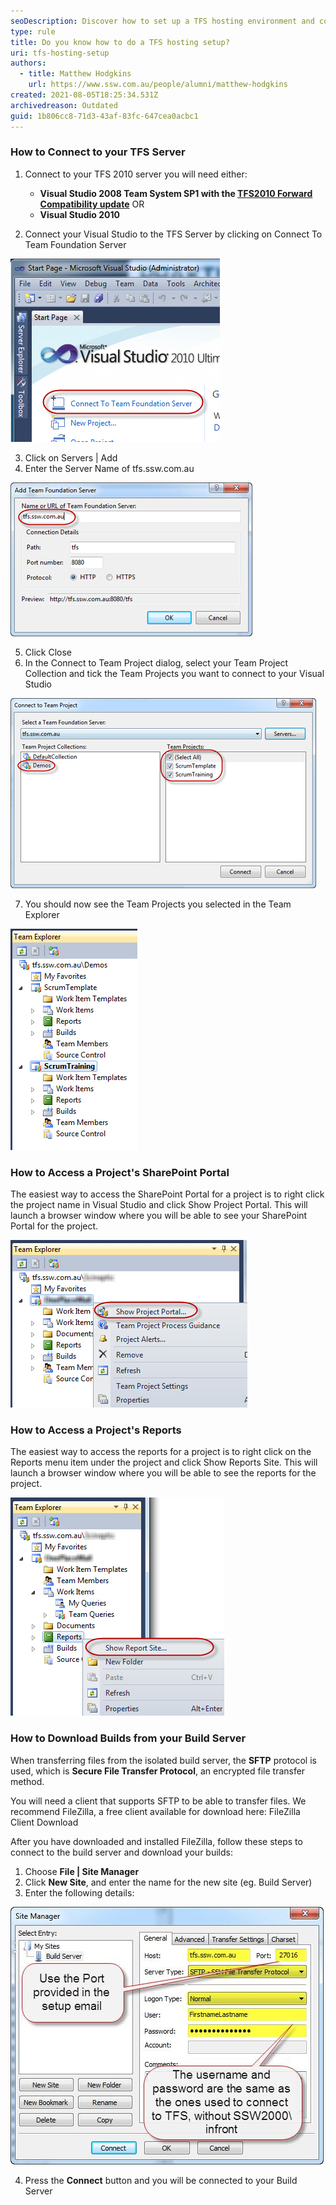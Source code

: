 ```yaml
---
seoDescription: Discover how to set up a TFS hosting environment and connect with ease. Learn the steps for connecting to your Visual Studio server, accessing project portals, reports, and downloading builds from your build server.
type: rule
title: Do you know how to do a TFS hosting setup?
uri: tfs-hosting-setup
authors:
  - title: Matthew Hodgkins
    url: https://www.ssw.com.au/people/alumni/matthew-hodgkins
created: 2021-08-05T18:25:34.531Z
archivedreason: Outdated
guid: 1b806cc8-71d3-43af-83fc-647cea0acbc1
---
```


### How to Connect to your TFS Server

1. Connect to your TFS 2010 server you will need either:

   * **Visual Studio 2008 Team System SP1 with the [TFS2010 Forward Compatibility update](http://www.microsoft.com/downloads/en/details.aspx?FamilyID=cf13ea45-d17b-4edc-8e6c-6c5b208ec54d&displaylang=en&WT.mc_id=DOP-MVP-33518)** OR
   * **Visual Studio 2010**

<!--endintro-->

2. Connect your Visual Studio to the TFS Server by clicking on Connect To Team Foundation Server

![Figure 1 - Click on Connect To Team Foundation Server](connecttotfs.jpeg)

3. Click on Servers | Add
4. Enter the Server Name of tfs.ssw.com.au

![Figure 2 - Enter the server name](enterservername.jpeg)

5. Click Close
6. In the Connect to Team Project dialog, select your Team Project Collection and tick the Team Projects you want to connect to your Visual Studio

![Figure 3 - Select your Team Project Collections and associated Team Projects](teamproject.jpeg)

7. You should now see the Team Projects you selected in the Team Explorer

![Figure 4 - The Projects now appear in the Team Explorer](projectinteamexplorer.jpeg)

### How to Access a Project's SharePoint Portal

The easiest way to access the SharePoint Portal for a project is to right click the project name in Visual Studio and click Show Project Portal. This will launch a browser window where you will be able to see your SharePoint Portal for the project.

![Figure 5 - Right click on your Project and click Show Project Portal to launch the SharePoint Portal](findprojectportal.jpeg)

### How to Access a Project's Reports

The easiest way to access the reports for a project is to right click on the Reports menu item under the project and click Show Reports Site. This will launch a browser window where you will be able to see the reports for the project.

![Figure 6 - In your project, right click on Reports and select Show Report Site to view that projects reports](viewreport.jpeg)

### How to Download Builds from your Build Server

When transferring files from the isolated build server, the **SFTP** protocol is used, which is **Secure File Transfer Protocol**, an encrypted file transfer method.

You will need a client that supports SFTP to be able to transfer files. We recommend FileZilla, a free client available for download here: FileZilla Client Download

After you have downloaded and installed FileZilla, follow these steps to connect to the build server and download your builds:

1. Choose **File | Site Manager**
2. Click **New Site**, and enter the name for the new site (eg. Build Server)
3. Enter the following details:

![Figure 7 - Fill in Host, Port, Server Type, Login Type, User and Password](setupsftpsite.jpeg)

4. Press the **Connect** button and you will be connected to your Build Server
